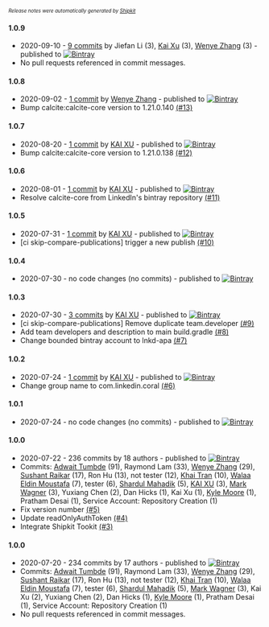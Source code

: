 <sup><sup>*Release notes were automatically generated by [Shipkit](http://shipkit.org/)*</sup></sup>

#### 1.0.9
 - 2020-09-10 - [9 commits](https://github.com/linkedin/coral/compare/v1.0.8...v1.0.9) by Jiefan Li (3), [Kai Xu](https://github.com/kxu1026) (3), [Wenye Zhang](https://github.com/funcheetah) (3) - published to [![Bintray](https://img.shields.io/badge/Bintray-1.0.9-green.svg)](https://bintray.com/linkedin/maven/coral/1.0.9)
 - No pull requests referenced in commit messages.

#### 1.0.8
 - 2020-09-02 - [1 commit](https://github.com/linkedin/coral/compare/v1.0.7...v1.0.8) by [Wenye Zhang](https://github.com/funcheetah) - published to [![Bintray](https://img.shields.io/badge/Bintray-1.0.8-green.svg)](https://bintray.com/linkedin/maven/coral/1.0.8)
 - Bump calcite:calcite-core version to 1.21.0.140 [(#13)](https://github.com/linkedin/coral/pull/13)

#### 1.0.7
 - 2020-08-20 - [1 commit](https://github.com/linkedin/coral/compare/v1.0.6...v1.0.7) by [KAI XU](https://github.com/kxu1026) - published to [![Bintray](https://img.shields.io/badge/Bintray-1.0.7-green.svg)](https://bintray.com/linkedin/maven/coral/1.0.7)
 - Bump calcite:calcite-core version to 1.21.0.138 [(#12)](https://github.com/linkedin/coral/pull/12)

#### 1.0.6
 - 2020-08-01 - [1 commit](https://github.com/linkedin/coral/compare/v1.0.5...v1.0.6) by [KAI XU](https://github.com/kxu1026) - published to [![Bintray](https://img.shields.io/badge/Bintray-1.0.6-green.svg)](https://bintray.com/linkedin/maven/coral/1.0.6)
 - Resolve calcite-core from LinkedIn's bintray repository [(#11)](https://github.com/linkedin/coral/pull/11)

#### 1.0.5
 - 2020-07-31 - [1 commit](https://github.com/linkedin/coral/compare/v1.0.4...v1.0.5) by [KAI XU](https://github.com/kxu1026) - published to [![Bintray](https://img.shields.io/badge/Bintray-1.0.5-green.svg)](https://bintray.com/linkedin/maven/coral/1.0.5)
 - [ci skip-compare-publications] trigger a new publish [(#10)](https://github.com/linkedin/coral/pull/10)

#### 1.0.4
 - 2020-07-30 - no code changes (no commits) - published to [![Bintray](https://img.shields.io/badge/Bintray-1.0.4-green.svg)](https://bintray.com/linkedin/maven/coral/1.0.4)

#### 1.0.3
 - 2020-07-30 - [3 commits](https://github.com/linkedin/coral/compare/v1.0.2...v1.0.3) by [KAI XU](https://github.com/kxu1026) - published to [![Bintray](https://img.shields.io/badge/Bintray-1.0.3-green.svg)](https://bintray.com/linkedin/maven/coral/1.0.3)
 - [ci skip-compare-publications] Remove duplicate team.developer  [(#9)](https://github.com/linkedin/coral/pull/9)
 - Add team developers and description to main build.gradle [(#8)](https://github.com/linkedin/coral/pull/8)
 - Change bounded bintray account to lnkd-apa [(#7)](https://github.com/linkedin/coral/pull/7)

#### 1.0.2
 - 2020-07-24 - [1 commit](https://github.com/linkedin/coral/compare/v1.0.1...v1.0.2) by [KAI XU](https://github.com/kxu1026) - published to [![Bintray](https://img.shields.io/badge/Bintray-1.0.2-green.svg)](https://bintray.com/linkedin/maven/coral/1.0.2)
 - Change group name to com.linkedin.coral [(#6)](https://github.com/linkedin/coral/pull/6)

#### 1.0.1
 - 2020-07-24 - no code changes (no commits) - published to [![Bintray](https://img.shields.io/badge/Bintray-1.0.1-green.svg)](https://bintray.com/linkedin/maven/coral/1.0.1)

#### 1.0.0
 - 2020-07-22 - 236 commits by 18 authors - published to [![Bintray](https://img.shields.io/badge/Bintray-1.0.0-green.svg)](https://bintray.com/linkedin/maven/coral/1.0.0)
 - Commits: [Adwait Tumbde](https://github.com/antumbde) (91), Raymond Lam (33), [Wenye Zhang](https://github.com/funcheetah) (29), [Sushant Raikar](https://github.com/HotSushi) (17), Ron Hu (13), not tester (12), [Khai Tran](https://github.com/khaitranq) (10), [Walaa Eldin Moustafa](https://github.com/wmoustafa) (7), tester (6), [Shardul Mahadik](https://github.com/shardulm94) (5), [KAI XU](https://github.com/kxu1026) (3), [Mark Wagner](https://github.com/wagnermarkd) (3), Yuxiang Chen (2), Dan Hicks (1), Kai Xu (1), [Kyle Moore](https://github.com/DPUkyle) (1), Pratham Desai (1), Service Account: Repository Creation (1)
 - Fix version number [(#5)](https://github.com/linkedin/coral/pull/5)
 - Update readOnlyAuthToken [(#4)](https://github.com/linkedin/coral/pull/4)
 - Integrate Shipkit Tookit [(#3)](https://github.com/linkedin/coral/pull/3)

#### 1.0.0
 - 2020-07-20 - 234 commits by 17 authors - published to [![Bintray](https://img.shields.io/badge/Bintray-1.0.0-green.svg)](https://bintray.com/linkedin/maven/coral/1.0.0)
 - Commits: [Adwait Tumbde](https://github.com/antumbde) (91), Raymond Lam (33), [Wenye Zhang](https://github.com/funcheetah) (29), [Sushant Raikar](https://github.com/HotSushi) (17), Ron Hu (13), not tester (12), [Khai Tran](https://github.com/khaitranq) (10), [Walaa Eldin Moustafa](https://github.com/wmoustafa) (7), tester (6), [Shardul Mahadik](https://github.com/shardulm94) (5), [Mark Wagner](https://github.com/wagnermarkd) (3), Kai Xu (2), Yuxiang Chen (2), Dan Hicks (1), [Kyle Moore](https://github.com/DPUkyle) (1), Pratham Desai (1), Service Account: Repository Creation (1)
 - No pull requests referenced in commit messages.

